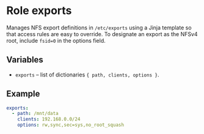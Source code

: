 # Role **exports**
Manages NFS export definitions in `/etc/exports` using a Jinja template so that
access rules are easy to override. To designate an export as the NFSv4 root,
include `fsid=0` in the options field.

## Variables
* `exports` – list of dictionaries `{ path, clients, options }`.

## Example
```yaml
exports:
  - path: /mnt/data
    clients: 192.168.0.0/24
    options: rw,sync,sec=sys,no_root_squash
```
